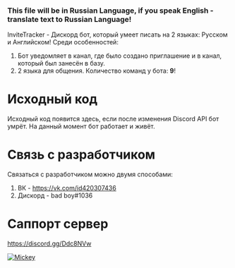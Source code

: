 ### This file will be in Russian Language, if you speak English - translate text to Russian Language!
InviteTracker - Дискорд бот, который умеет писать на 2 языках: Русском и Английском!
Среди особенностей:
1. Бот уведомляет в канал, где было создано приглашение и в канал, который был занесён в базу.
2. 2 языка для общения.
Количество команд у бота: **9**!
# Исходный код
Исходный код появится здесь, если после изменения Discord API бот умрёт.
На данный момент бот работает и живёт.
# Связь с разработчиком
Связаться с разработчиком можно двумя способами:
1. ВК - https://vk.com/id420307436
2. Дискорд - bad boy#1036
# Саппорт сервер
https://discord.gg/Ddc8NVw

<a href="https://top.gg/bot/717449631067406367" >
  <img src="https://top.gg/api/widget/717449631067406367.svg" alt="Mickey" />
</a>
